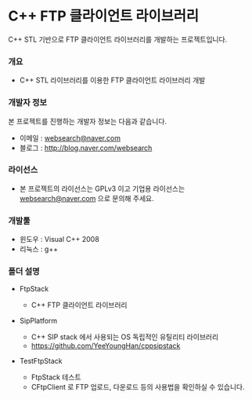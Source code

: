 # C++ FTP 클라이언트 라이브러리
C++ STL 기반으로 FTP 클라이언트 라이브러리를 개발하는 프로젝트입니다.

### 개요

* C++ STL 라이브러리를 이용한 FTP 클라이언트 라이브러리 개발

### 개발자 정보
본 프로젝트를 진행하는 개발자 정보는 다음과 같습니다.

* 이메일 : websearch@naver.com
* 블로그 : http://blog.naver.com/websearch

### 라이선스

* 본 프로젝트의 라이선스는 GPLv3 이고 기업용 라이선스는 websearch@naver.com 으로 문의해 주세요.

### 개발툴

* 윈도우 : Visual C++ 2008
* 리눅스 : g++

### 폴더 설명

* FtpStack
  * C++ FTP 클라이언트 라이브러리
  
* SipPlatform
  * C++ SIP stack 에서 사용되는 OS 독립적인 유틸리티 라이브러리
  * https://github.com/YeeYoungHan/cppsipstack

* TestFtpStack
  * FtpStack 테스트
  * CFtpClient 로 FTP 업로드, 다운로드 등의 사용법을 확인하실 수 있습니다.

